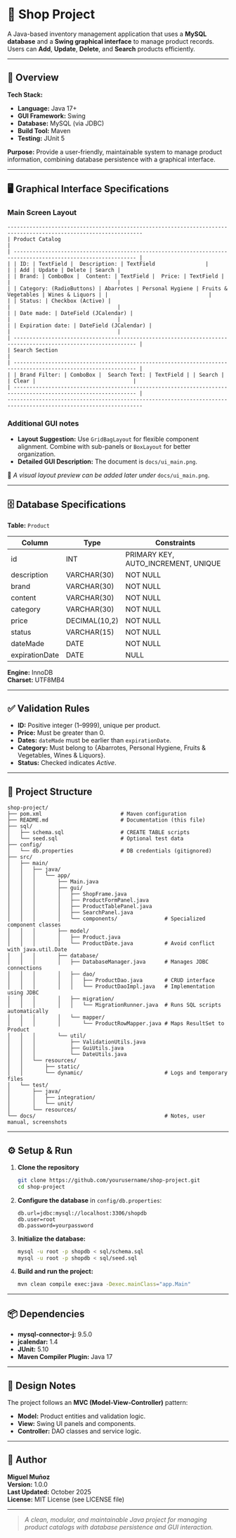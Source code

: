 # 🏪 Shop Project

A Java-based inventory management application that uses a **MySQL database** and a **Swing graphical interface** to manage product records. Users can **Add**, **Update**, **Delete**, and **Search** products efficiently.

---

## 🚀 Overview

**Tech Stack:**  
- **Language:** Java 17+  
- **GUI Framework:** Swing  
- **Database:** MySQL (via JDBC)  
- **Build Tool:** Maven  
- **Testing:** JUnit 5

**Purpose:** Provide a user-friendly, maintainable system to manage product information, combining database persistence with a graphical interface.

---

## 🖥️ Graphical Interface Specifications

### Main Screen Layout
```
-----------------------------------------------------------------------------------------------------------------
| Product Catalog                                                                                               |
| ------------------------------------------------------------------------------------------------------------- |
| | ID: | TextField |  Description: | TextField                |                                    | | Add | Update | Delete | Search |
| | Brand: | ComboBox |  Content: | TextField |  Price: | TextField |                               |                                  |
| | Category: (RadioButtons) | Abarrotes | Personal Hygiene | Fruits & Vegetables | Wines & Liquors | |                                |
| | Status: | Checkbox (Active) |                                                                      |                                  |
| | Date made: | DateField (JCalendar) |                                                                |                                  |
| | Expiration date: | DateField (JCalendar) |                                                        |                                  |
| ------------------------------------------------------------------------------------------------------------- |
| Search Section                                                                                                |
| ------------------------------------------------------------------------------------------------------------- |
| | Brand Filter: | ComboBox |  Search Text: | TextField | | Search | | Clear |                               |
| ------------------------------------------------------------------------------------------------------------- |
-----------------------------------------------------------------------------------------------------------------
```

### Additional GUI notes
- **Layout Suggestion:** Use `GridBagLayout` for flexible component alignment. Combine with sub-panels or `BoxLayout` for better organization.
- **Detailed GUI Description:** The document is `docs/ui_main.png`.

📸 *A visual layout preview can be added later under* `docs/ui_main.png`.

---

## 🗄️ Database Specifications

**Table:** `Product`

| Column          | Type           | Constraints                        |
|-----------------|----------------|------------------------------------|
| id              | INT            | PRIMARY KEY, AUTO_INCREMENT, UNIQUE |
| description     | VARCHAR(30)    | NOT NULL                           |
| brand           | VARCHAR(30)    | NOT NULL                           |
| content         | VARCHAR(30)    | NOT NULL                           |
| category        | VARCHAR(30)    | NOT NULL                           |
| price           | DECIMAL(10,2)  | NOT NULL                           |
| status          | VARCHAR(15)    | NOT NULL                           |
| dateMade        | DATE           | NOT NULL                           |
| expirationDate  | DATE           | NULL                               |

**Engine:** InnoDB  
**Charset:** UTF8MB4

---

## ✅ Validation Rules

- **ID:** Positive integer (1–9999), unique per product.  
- **Price:** Must be greater than 0.  
- **Dates:** `dateMade` must be earlier than `expirationDate`.  
- **Category:** Must belong to {Abarrotes, Personal Hygiene, Fruits & Vegetables, Wines & Liquors}.  
- **Status:** Checked indicates *Active*.

---

## 📂 Project Structure

```
shop-project/
├── pom.xml                         # Maven configuration
├── README.md                       # Documentation (this file)
├── sql/
│   ├── schema.sql                  # CREATE TABLE scripts
│   └── seed.sql                    # Optional test data
├── config/
│   └── db.properties               # DB credentials (gitignored)
├── src/
│   ├── main/
│   │   ├── java/
│   │   │   └── app/
│   │   │       ├── Main.java
│   │   │       ├── gui/
│   │   │       │   ├── ShopFrame.java
│   │   │       │   ├── ProductFormPanel.java
│   │   │       │   ├── ProductTablePanel.java
│   │   │       │   ├── SearchPanel.java
│   │   │       │   └── components/               # Specialized component classes
│   │   │       ├── model/
│   │   │       │   ├── Product.java
│   │   │       │   └── ProductDate.java          # Avoid conflict with java.util.Date
│   │   │       ├── database/
│   │   │       │   ├── DatabaseManager.java      # Manages JDBC connections
│   │   │       │   ├── dao/
│   │   │       │   │   ├── ProductDao.java       # CRUD interface
│   │   │       │   │   └── ProductDaoImpl.java   # Implementation using JDBC
│   │   │       │   ├── migration/
│   │   │       │   │   └── MigrationRunner.java  # Runs SQL scripts automatically
│   │   │       │   └── mapper/
│   │   │       │       └── ProductRowMapper.java # Maps ResultSet to Product
│   │   │       └── util/
│   │   │           ├── ValidationUtils.java
│   │   │           ├── GuiUtils.java
│   │   │           └── DateUtils.java
│   │   └── resources/
│   │       ├── static/                           
│   │       └── dynamic/                          # Logs and temporary files
│   └── test/
│       ├── java/
│       │   ├── integration/
│       │   └── unit/
│       └── resources/
└── docs/                                         # Notes, user manual, screenshots
```

---

## ⚙️ Setup & Run

1. **Clone the repository**
   ```bash
   git clone https://github.com/yourusername/shop-project.git
   cd shop-project
   ```

2. **Configure the database** in `config/db.properties`:
   ```properties
   db.url=jdbc:mysql://localhost:3306/shopdb
   db.user=root
   db.password=yourpassword
   ```

3. **Initialize the database:**
   ```bash
   mysql -u root -p shopdb < sql/schema.sql
   mysql -u root -p shopdb < sql/seed.sql
   ```

4. **Build and run the project:**
   ```bash
   mvn clean compile exec:java -Dexec.mainClass="app.Main"
   ```

---

## 📦 Dependencies

- **mysql-connector-j:** 9.5.0  
- **jcalendar:** 1.4  
- **JUnit:** 5.10  
- **Maven Compiler Plugin:** Java 17  

---

## 🧠 Design Notes

The project follows an **MVC (Model-View-Controller)** pattern:
- **Model:** Product entities and validation logic.
- **View:** Swing UI panels and components.
- **Controller:** DAO classes and service logic.

---

## 👤 Author
**Miguel Muñoz**  
**Version:** 1.0.0  
**Last Updated:** October 2025  
**License:** MIT License (see LICENSE file)

---

> *A clean, modular, and maintainable Java project for managing product catalogs with database persistence and GUI interaction.*